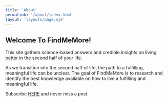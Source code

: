 ```yaml
---
title: 'About'
permalink: '/about/index.html'
layout: 'layouts/page.njk'
---
```


## Welcome To FindMeMore!
This site gathers science-based answers and credible insights on living better in the second half of your life.

As we transition into the second half of life, the path to a fulfilling, meaningful life can be unclear. The goal of FindMeMore is to research and identify the best knowledge available on how to live a fulfilling and meaningful life.

Subscribe [HERE](https://icloud.us2.list-manage.com/subscribe?u=9649f209f835cc74ddbf6db7d&id=c7ffff8d05) and never miss a post.
